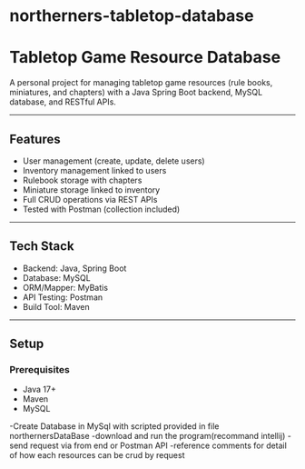 # northerners-tabletop-database
# Tabletop Game Resource Database

A personal project for managing tabletop game resources (rule books, miniatures, and chapters) with a Java Spring Boot backend, MySQL database, and RESTful APIs.  

---

##  Features
- User management (create, update, delete users)  
- Inventory management linked to users  
- Rulebook storage with chapters  
- Miniature storage linked to inventory  
- Full CRUD operations via REST APIs  
- Tested with Postman (collection included)  

---

##  Tech Stack
- Backend: Java, Spring Boot  
- Database: MySQL  
- ORM/Mapper: MyBatis  
- API Testing: Postman  
- Build Tool: Maven  

---

##  Setup

### Prerequisites
- Java 17+  
- Maven  
- MySQL  

-Create Database in MySql with scripted provided in file northernersDataBase
-download and run the program(recommand intellij)
-send request via from end or Postman API
-reference comments for detail of how each resources can be crud by request
